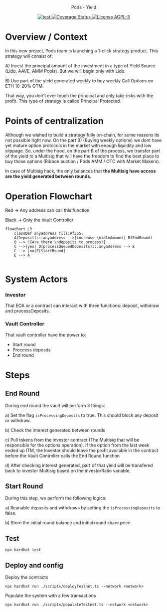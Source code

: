 <p align="center"> Pods - Yield </p>


<p align="center">
  <a href="https://github.com/pods-finance/lisbon/actions?query=workflow:test">
    <img src="https://github.com/pods-finance/contracts/workflows/lint+compile+test/badge.svg" alt="test"/>
  </a>
  
  <a href='https://coveralls.io/github/pods-finance/lisbon?branch=main'>
    <img src='https://coveralls.io/repos/github/pods-finance/lisbon/badge.svg?branch=main&t=WGkNnv' alt='Coverage Status' />
  </a>

  <a href="http://gplv3.fsf.org/">
    <img src="https://img.shields.io/badge/license-AGPL--3-blue" alt="License AGPL-3">
  </a>

# Overview / Context

In this new project, Pods team is launching a 1-click strategy product. This strategy will consist of:

A) Invest the principal amount of the investment in a type of Yield Source (Lido, AAVE, AMM Pools). But we will begin only with Lido.

B) Use part of the yield generated weekly to buy weekly Call Options on ETH 10-20% OTM. 

That way, you don't ever touch the principal and only take risks with the profit. This type of strategy is called Principal Protected.

# Points of centralization

 Although we wished to build a strategy fully on-chain, for some reasons its not possible right now. On the part B) (Buying weekly options) we dont have yet mature option protocols in the market with enough liquidity and low slippage.
  So, under the hood, on the part B of the process, we transfer part of the yield to a Multisig that will have the freedom to find the best place to buy those options (Ribbon auction / Pods AMM / OTC with Market Makers).

 In case of Multisig hack, the only balances that **the Multisig have access are the yield generated between rounds**.

 # Operation Flowchart
Red -> Any address can call this function

Black -> Only the Vault Controller

```mermaid
flowchart LR
    classDef anyaddress fill:#f555;
    A[Deposit]:::anyaddress -->|increase \nidleAmount| B(EndRound)
    B --> C{Are there \ndeposits to process?}
    C -->|yes| D[processQueuedDeposits]:::anyaddress --> E
    C --> |no|E[StartRound]
    E --> A


```

 # System Actors

### Investor 
That EOA or a contract can interact with three functions: deposit, withdraw and processDeposits.

### Vault Controller
That vault controller have the power to:
- Start round
- Proccess deposits
- End round

# Steps

## End Round
During end round the vault will perform 3 things:

a) Set the flag `isProcessingDeposits` to true. This should block any deposit or withdraw.

b) Check the interest generated between rounds

c) Pull tokens from the investor contract (The Multisig that will be responsible for the options operation). If the option from the last week ended up ITM, the Investor should leave the profit available in the contract before the Vault Controller calls the End Round function

d) After checking interest generated, part of that yield will be transfered back to investor Multisig based on the investorRatio variable.

## Start Round
During this step, we perform the following logics:

a) Reanable deposits and withdraws by setting the `isProcessingDeposits` to false.

b) Store the initial round balance and initial round share price.

## Test

```shell
npx hardhat test
```
## Deploy and config

Deploy the contracts

```shell
npx hardhat run ./scripts/deployTestnet.ts --network <network>
```
Populate the system with a few transactions
```shell
npx hardhat run ./scripts/populateTestnet.ts --network <network>
```
